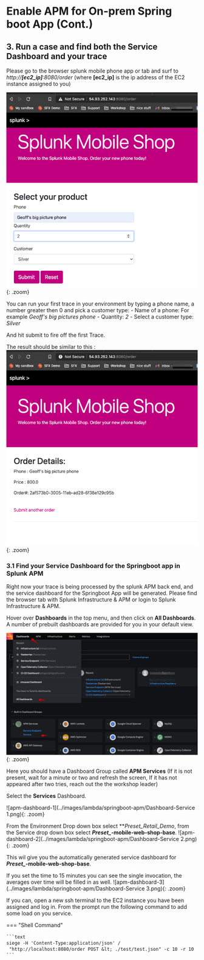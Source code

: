 # Enable APM for On-prem Spring boot App (Cont.)
## 3. Run a case and find both the Service Dashboard and your trace 
Please go to the browser splunk mobile phone app or tab and surf to *http://**[ec2_ip]**:8080/order* (where **[ec2_ip]** is the ip address of the EC2 instance assigned to you)

![ec2-shop1](../images/lambda/initial_run/Shop.png){: .zoom}

You can run your first trace in  your environment by typing a phone name, a number greater then 0 and  pick a customer type:
    - Name of a phone: For example *Geoff's big pictures phone*
    - Quantity:  *2*
    - Select a customer type: *Silver*

And hit submit to fire off the first Trace.

The result should be similar to this :
![ec2-shop2](../images/lambda/initial_run/Shop-result.png){: .zoom} 

### 3.1 Find your Service Dashboard for the Springboot app in Splunk APM
Right now your trace is being processed by the splunk APM back end, and the service dashboard for the Springboot App will be generated.
Please find the browser tab with Splunk Infrastructure & APM or login to Splunk Infrastructure & APM. 

Hover over **Dashboards** in the top menu, and then click on **All Dashboards**. A number of prebuilt dashboards are provided for you in your default view.

![apm-dashboard](../images/lambda/springboot-apm/gotoapmservices.png){: .zoom} 

Here you should have a Dashboard Group called **APM Services** (If it is not present, wait for a minute or two and refresh the screen, If it has not appeared after two tries, reach out the the workshop leader)

Select the **Services** Dashboard.

![apm-dashboard-1](../images/lambda/springboot-apm/Dashboard-Service 1.png){: .zoom} 

From the Environment Drop down box select ***Preset_*Retail_Demo**, from the Service drop down box select ***Preset_*-mobile-web-shop-base**.
![apm-dashboard-2](../images/lambda/springboot-apm/Dashboard-Service 2.png){: .zoom} 

This wil give you the automatically generated service dashboard for ***Preset_*-mobile-web-shop-base**. 

If you set the time to 15 minutes you can see the single invocation, the averages over time will be filled in as well.
![apm-dashboard-3](../images/lambda/springboot-apm/Dashboard-Service 3.png){: .zoom} 

If you can, open a new ssh terminal to the EC2 instance you have been assigned and log in.
From the prompt run the following command to add some load on you service.

=== "Shell Command"

    ```text
    siege -H 'Content-Type:application/json' /
     "http://localhost:8080/order POST &lt; ./test/test.json" -c 10 -r 10
    ```


 